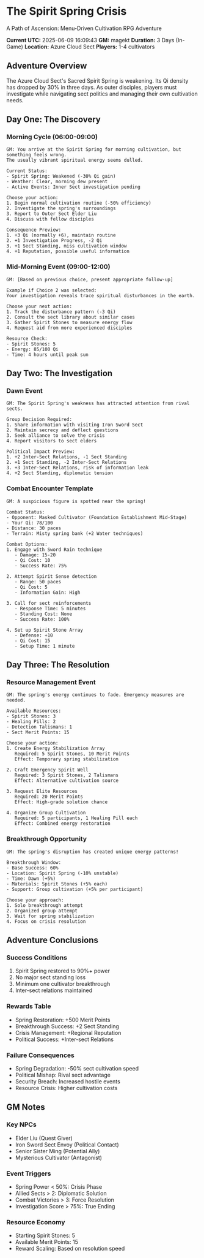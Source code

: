 # The Spirit Spring Crisis
A Path of Ascension: Menu-Driven Cultivation RPG Adventure

**Current UTC:** 2025-06-09 16:09:43
**GM:** magekt
**Duration:** 3 Days (In-Game)
**Location:** Azure Cloud Sect
**Players:** 1-4 cultivators

## Adventure Overview
The Azure Cloud Sect's Sacred Spirit Spring is weakening. Its Qi density has dropped by 30% in three days. As outer disciples, players must investigate while navigating sect politics and managing their own cultivation needs.

## Day One: The Discovery

### Morning Cycle (06:00-09:00)
```
GM: You arrive at the Spirit Spring for morning cultivation, but something feels wrong. 
The usually vibrant spiritual energy seems dulled.

Current Status:
- Spirit Spring: Weakened (-30% Qi gain)
- Weather: Clear, morning dew present
- Active Events: Inner Sect investigation pending

Choose your action:
1. Begin normal cultivation routine (-50% efficiency)
2. Investigate the spring's surroundings
3. Report to Outer Sect Elder Liu
4. Discuss with fellow disciples

Consequence Preview:
1. +3 Qi (normally +6), maintain routine
2. +1 Investigation Progress, -2 Qi
3. +1 Sect Standing, miss cultivation window
4. +1 Reputation, possible useful information
```

### Mid-Morning Event (09:00-12:00)
```
GM: [Based on previous choice, present appropriate follow-up]

Example if Choice 2 was selected:
Your investigation reveals trace spiritual disturbances in the earth.

Choose your next action:
1. Track the disturbance pattern (-3 Qi)
2. Consult the sect library about similar cases
3. Gather Spirit Stones to measure energy flow
4. Request aid from more experienced disciples

Resource Check:
- Spirit Stones: 5
- Energy: 85/100 Qi
- Time: 4 hours until peak sun
```

## Day Two: The Investigation

### Dawn Event
```
GM: The Spirit Spring's weakness has attracted attention from rival sects.

Group Decision Required:
1. Share information with visiting Iron Sword Sect
2. Maintain secrecy and deflect questions
3. Seek alliance to solve the crisis
4. Report visitors to sect elders

Political Impact Preview:
1. +2 Inter-Sect Relations, -1 Sect Standing
2. +1 Sect Standing, -2 Inter-Sect Relations
3. +3 Inter-Sect Relations, risk of information leak
4. +2 Sect Standing, diplomatic tension
```

### Combat Encounter Template
```
GM: A suspicious figure is spotted near the spring!

Combat Status:
- Opponent: Masked Cultivator (Foundation Establishment Mid-Stage)
- Your Qi: 78/100
- Distance: 30 paces
- Terrain: Misty spring bank (+2 Water techniques)

Combat Options:
1. Engage with Sword Rain technique
   - Damage: 15-20
   - Qi Cost: 10
   - Success Rate: 75%

2. Attempt Spirit Sense detection
   - Range: 50 paces
   - Qi Cost: 5
   - Information Gain: High

3. Call for sect reinforcements
   - Response Time: 5 minutes
   - Standing Cost: None
   - Success Rate: 100%

4. Set up Spirit Stone Array
   - Defense: +10
   - Qi Cost: 15
   - Setup Time: 1 minute
```

## Day Three: The Resolution

### Resource Management Event
```
GM: The spring's energy continues to fade. Emergency measures are needed.

Available Resources:
- Spirit Stones: 3
- Healing Pills: 2
- Detection Talismans: 1
- Sect Merit Points: 15

Choose your action:
1. Create Energy Stabilization Array
   Required: 5 Spirit Stones, 10 Merit Points
   Effect: Temporary spring stabilization

2. Craft Emergency Spirit Well
   Required: 3 Spirit Stones, 2 Talismans
   Effect: Alternative cultivation source

3. Request Elite Resources
   Required: 20 Merit Points
   Effect: High-grade solution chance

4. Organize Group Cultivation
   Required: 5 participants, 1 Healing Pill each
   Effect: Combined energy restoration
```

### Breakthrough Opportunity
```
GM: The spring's disruption has created unique energy patterns!

Breakthrough Window:
- Base Success: 60%
- Location: Spirit Spring (-10% unstable)
- Time: Dawn (+5%)
- Materials: Spirit Stones (+5% each)
- Support: Group cultivation (+5% per participant)

Choose your approach:
1. Solo breakthrough attempt
2. Organized group attempt
3. Wait for spring stabilization
4. Focus on crisis resolution
```

## Adventure Conclusions

### Success Conditions
1. Spirit Spring restored to 90%+ power
2. No major sect standing loss
3. Minimum one cultivator breakthrough
4. Inter-sect relations maintained

### Rewards Table
- Spring Restoration: +500 Merit Points
- Breakthrough Success: +2 Sect Standing
- Crisis Management: +Regional Reputation
- Political Success: +Inter-sect Relations

### Failure Consequences
- Spring Degradation: -50% sect cultivation speed
- Political Mishap: Rival sect advantage
- Security Breach: Increased hostile events
- Resource Crisis: Higher cultivation costs

## GM Notes

### Key NPCs
- Elder Liu (Quest Giver)
- Iron Sword Sect Envoy (Political Contact)
- Senior Sister Ming (Potential Ally)
- Mysterious Cultivator (Antagonist)

### Event Triggers
- Spring Power < 50%: Crisis Phase
- Allied Sects > 2: Diplomatic Solution
- Combat Victories > 3: Force Resolution
- Investigation Score > 75%: True Ending

### Resource Economy
- Starting Spirit Stones: 5
- Available Merit Points: 15
- Reward Scaling: Based on resolution speed

